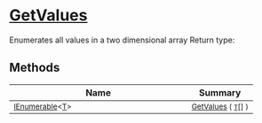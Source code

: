 # [GetValues](./ArrayExtension-100663385.md)

Enumerates all values in a two dimensional array
Return type:
## Methods

| Name | Summary | 
| --- | --- | 
| <sub>[IEnumerable](https://docs.microsoft.com/en-us/dotnet/api/System.Collections.Ienumerable)\<[T](./ArrayExtension-100663385.md)></sub><img width=200/>| <sub>[GetValues](./ArrayExtension-100663385.md) ( [`T`](./ArrayExtension-100663385.md)[] )</sub>| <br>


